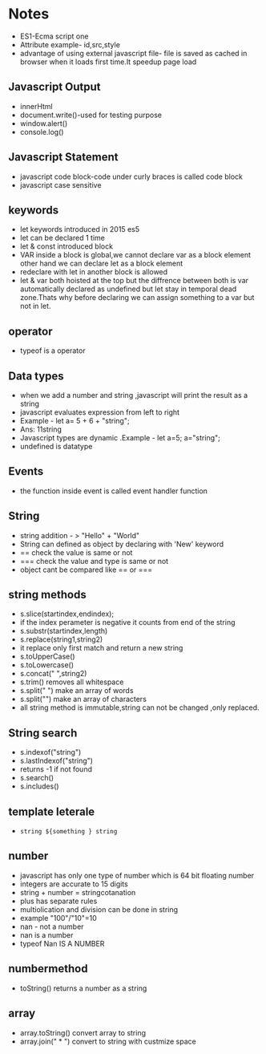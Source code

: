 # Notes


* ES1-Ecma script one
* Attribute example- id,src,style
* advantage of using external javascript file- file is saved as cached in browser when it loads first time.It speedup page load 

## Javascript Output

* innerHtml
* document.write()-used for testing purpose
* window.alert()
* console.log()

## Javascript Statement

* javascript code block-code under curly braces is called code block
* javascript case sensitive

## keywords

* let keywords introduced in 2015 es5
* let can be declared 1 time 
* let & const introduced block
* VAR inside a block is global,we cannot declare var as a block element other hand we can declare let as a block element
* redeclare with let in another block is allowed
* let & var both hoisted at the top but the diffrence between both is var automatically declared as undefined but let stay in temporal dead zone.Thats why before declaring we can assign something to a var but not in let.

## operator

* typeof is a operator

## Data types

* when we add a number and string ,javascript will print the result as a string 
* javascript evaluates expression from left to right
* Example - let a= 5 + 6 + "string";
* Ans: 11string
* Javascript types are dynamic .Example - let a=5; a="string";
* undefined is datatype


## Events

* the function inside event is called event handler function

## String

* string addition - > "Hello" + "World"
* String can defined as object by declaring with 'New' keyword
*  == check the value is same or not
* === check the value and type is same or not
* object cant be compared like == or ===

## string methods

* s.slice(startindex,endindex);
* if the index perameter is negative it counts from end of the string 
* s.substr(startindex,length)
* s.replace(string1,string2)
* it replace only first match and return a new string
* s.toUpperCase()
* s.toLowercase()
* s.concat(" ",string2)
* s.trim() removes all whitespace
* s.split(" ") make an array of words
* s.split("") make an array of characters
* all string method is immutable,string can not be changed ,only replaced.

## String search

* s.indexof("string")
* s.lastIndexof("string")
* returns -1 if not found
* s.search()
* s.includes()

## template leterale

* `string ${something } string`


## number

* javascript has only one type of number which is 64 bit floating number
* integers are accurate to 15 digits
* string + number = stringcotanation
* plus has separate rules
* multiolication and division can be done in string
* example "100"/"10"=10
* nan - not a number
* nan is a number
* typeof Nan IS A NUMBER

## numbermethod

* toString() returns a number as a string 

## array

* array.toString() convert array to string
* array.join(" * ") convert to string with custmize space


